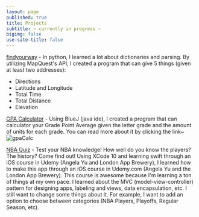 ```yaml
---
layout: page
published: true
title: Projects
subtitle: ~ currently in progress ~
bigimg: false
use-site-title: false
---
```

[findyourway](https://github.com/sssandan/findyourway) - In python, I learned a lot about dictionaries and parsing. By utilizing MapQuest's API, I created a program that can give 5 things (given at least two addresses):
- Directions
- Latitude and Longitude
- Total Time
- Total Distance
- Elevation 

[GPA Calculator](https://github.com/sssandan/GPA-Calculator) - Using BlueJ (java ide), I created a program that can calculator your Grade Point Average given the letter grade and the amount of units for each grade. You can read more about it by clicking the link~
![gpaCalc](https://i.ibb.co/L9Sj5kG/screenshot-Of-GPACalc.png)

[NBA Quiz](https://github.com/sssandan/NBA-Quiz) - Test your NBA knowledge! How well do you know the players? The history? Come find out! Using XCode 10 and learning swift through an iOS course in Udemy (Angela Yu and London App Brewery), I learned how to make this app through an iOS course in Udemy.com (Angela Yu and the London App Brewery). This course is awesome because I'm learning a ton of things at my own pace. I learned about the MVC (model-view-controller) pattern for designing apps, labeling and views, data encapsulation, etc. I still want to change some things about it. For example, I want to add an option to choose between categories (NBA Players, Playoffs, Regular Season, etc).
